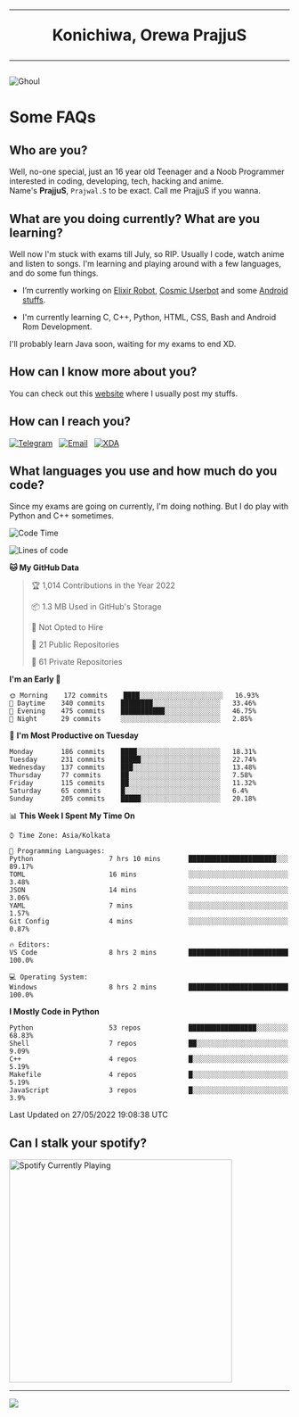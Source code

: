 <h1 align="center"><hr>Konichiwa, Orewa PrajjuS<hr></h1>


<img src="https://telegra.ph/file/6041d22c64479ee5ff802.jpg" alt="Ghoul"/>


<h1>Some FAQs</h1>


<h2>Who are you?</h2>

Well, no-one special, just an 16 year old Teenager and a Noob Programmer interested in coding, developing, tech, hacking and anime.
<br>
Name's <b>PrajjuS</b>, <code>Prajwal.S</code> to be exact. Call me PrajjuS if you wanna.


<h2>What are you doing currently? What are you learning?</h2>

Well now I'm stuck with exams till July, so RIP. Usually I code, watch anime and listen to songs. I'm learning and playing around with a few languages, and do some fun things.

- I’m currently working on <a href="https://t.me/projectelixir_bot">Elixir Robot</a>, <a href="https://github.com/SkyLab-Devs/CosmicUserbot">Cosmic Userbot</a> and some <a href="https://github.com/PrajjuS/device_xiaomi_vince">Android stuffs</a>.

- I'm currently learning C, C++, Python, HTML, CSS, Bash and Android Rom Development.

I'll probably learn Java soon, waiting for my exams to end XD.


<h2>How can I know more about you?</h2>

You can check out this <a href="https://prajjus.tk">website</a> where I usually post my stuffs.


<h2>How can I reach you?</h2>

<a href="https://t.me/PrajjuS"><img src="https://img.shields.io/badge/PrajjuS-2CA5E0?style=flat-square&logo=telegram&logoColor=white" alt="Telegram"/></a>&nbsp;&nbsp;&nbsp;<a href="theprajjus@gmail.com"><img src="https://img.shields.io/badge/theprajjus@gmail.com-D14836?style=flat-square&logo=gmail&logoColor=white" alt="Email"/></a>&nbsp;&nbsp;&nbsp;<a href="https://forum.xda-developers.com/m/prajjus.10388799/"><img src="https://img.shields.io/badge/PrajjuS-F59714?style=flat-square&logo=xda-developers&logoColor=white" alt="XDA"/></a>


<h2>What languages you use and how much do you code?</h2>

Since my exams are going on currently, I'm doing nothing. But I do play with Python and C++ sometimes.

<!--START_SECTION:waka-->
![Code Time](http://img.shields.io/badge/Code%20Time-0%20secs-blue)

![Lines of code](https://img.shields.io/badge/From%20Hello%20World%20I%27ve%20Written-206%20Thousand%20lines%20of%20code-blue)

**🐱 My GitHub Data** 

> 🏆 1,014 Contributions in the Year 2022
 > 
> 📦 1.3 MB Used in GitHub's Storage 
 > 
> 🚫 Not Opted to Hire
 > 
> 📜 21 Public Repositories 
 > 
> 🔑 61 Private Repositories  
 > 
**I'm an Early 🐤** 

```text
🌞 Morning    172 commits    ████░░░░░░░░░░░░░░░░░░░░░   16.93% 
🌆 Daytime    340 commits    ████████░░░░░░░░░░░░░░░░░   33.46% 
🌃 Evening    475 commits    ███████████░░░░░░░░░░░░░░   46.75% 
🌙 Night      29 commits     ░░░░░░░░░░░░░░░░░░░░░░░░░   2.85%

```
📅 **I'm Most Productive on Tuesday** 

```text
Monday       186 commits    ████░░░░░░░░░░░░░░░░░░░░░   18.31% 
Tuesday      231 commits    █████░░░░░░░░░░░░░░░░░░░░   22.74% 
Wednesday    137 commits    ███░░░░░░░░░░░░░░░░░░░░░░   13.48% 
Thursday     77 commits     ██░░░░░░░░░░░░░░░░░░░░░░░   7.58% 
Friday       115 commits    ██░░░░░░░░░░░░░░░░░░░░░░░   11.32% 
Saturday     65 commits     █░░░░░░░░░░░░░░░░░░░░░░░░   6.4% 
Sunday       205 commits    █████░░░░░░░░░░░░░░░░░░░░   20.18%

```


📊 **This Week I Spent My Time On** 

```text
⌚︎ Time Zone: Asia/Kolkata

💬 Programming Languages: 
Python                   7 hrs 10 mins       ██████████████████████░░░   89.17% 
TOML                     16 mins             ░░░░░░░░░░░░░░░░░░░░░░░░░   3.48% 
JSON                     14 mins             ░░░░░░░░░░░░░░░░░░░░░░░░░   3.06% 
YAML                     7 mins              ░░░░░░░░░░░░░░░░░░░░░░░░░   1.57% 
Git Config               4 mins              ░░░░░░░░░░░░░░░░░░░░░░░░░   0.87%

🔥 Editors: 
VS Code                  8 hrs 2 mins        █████████████████████████   100.0%

💻 Operating System: 
Windows                  8 hrs 2 mins        █████████████████████████   100.0%

```

**I Mostly Code in Python** 

```text
Python                   53 repos            █████████████████░░░░░░░░   68.83% 
Shell                    7 repos             ██░░░░░░░░░░░░░░░░░░░░░░░   9.09% 
C++                      4 repos             █░░░░░░░░░░░░░░░░░░░░░░░░   5.19% 
Makefile                 4 repos             █░░░░░░░░░░░░░░░░░░░░░░░░   5.19% 
JavaScript               3 repos             █░░░░░░░░░░░░░░░░░░░░░░░░   3.9%

```



 Last Updated on 27/05/2022 19:08:38 UTC
<!--END_SECTION:waka-->


<h2>Can I stalk your spotify?</h2>

<a href="https://open.spotify.com/user/cotgk31v4nhw20gs5adb29jq5"><img src="https://spotify-readme-prajjus.vercel.app/api?theme=dark&rainbow=true" alt="Spotify Currently Playing" width="400px"/></a>


<hr>


<img src="https://komarev.com/ghpvc/?username=prajjus&label=Profile%20Views&color=000000&style=flat">
